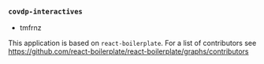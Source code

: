 ### `covdp-interactives`
- tmfrnz

This application is based on `react-boilerplate`. For a list of contributors see
https://github.com/react-boilerplate/react-boilerplate/graphs/contributors
